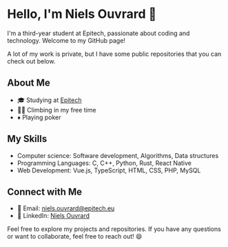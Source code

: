 <!--
TODO
- 🔭 I’m currently working on ...
- 🌱 I’m currently learning ...
- 👯 I’m looking to collaborate on ...
- 🤔 I’m looking for help with ...
- 💬 Ask me about ...
- 📫 How to reach me: ...
- ⚡ Fun fact: ...
-->

# Hello, I'm Niels Ouvrard 👋

I'm a third-year student at Epitech, passionate about coding and technology. Welcome to my GitHub page!

A lot of my work is private, but I have some public repositories that you can check out below.

## About Me
- 🎓 Studying at [Epitech](https://www.epitech.eu/)
- 🧗🏻 Climbing in my free time
- ♦️ Playing poker

<!-- ## My Projects

### Project 1: [Project Name](link-to-repo)
[Project Description or Short Summary]

![Project 1](link-to-project-image)

### Project 2: [Project Name](link-to-repo)
[Project Description or Short Summary]

![Project 2](link-to-project-image) -->

## My Skills

- Computer science: Software development, Algorithms, Data structures
- Programming Languages: C, C++, Python, Rust, React Native
- Web Development: Vue.js, TypeScript, HTML, CSS, PHP, MySQL

## Connect with Me

- 📧 Email: [niels.ouvrard@epitech.eu](mailto:niels.ouvrard@epitech.eu)
- 🔗 LinkedIn: [Niels Ouvrard](https://www.linkedin.com/in/niels-ouvrard-2810951ab/)
<!--
* later maybe
- 🌐 Website: [Your Website](https://www.yourwebsite.com)
- 🐦 Twitter: [@YourTwitterHandle](https://twitter.com/yourtwitterhandle)
- 

## GitHub Stats
![GitHub Stats](https://github-readme-stats.vercel.app/api/?username=NielsOuvrard&show_icons=true&theme=radical)

![Top Langs](https://github-readme-stats.vercel.app/api/top-langs/?username=NielsOuvrard&layout=compact&theme=radical)
- -->

Feel free to explore my projects and repositories. If you have any questions or want to collaborate, feel free to reach out! 😄